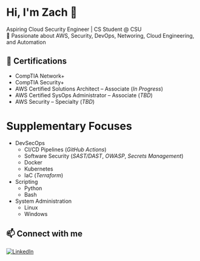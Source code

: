 # Hi, I'm Zach 👋  
Aspiring Cloud Security Engineer | CS Student @ CSU  
🔐 Passionate about AWS, Security, DevOps, Networing, Cloud Engineering, and Automation

## 🚀 Certifications
- CompTIA Network+
- CompTIA Security+
- AWS Certified Solutions Architect – Associate (_In Progress_)
- AWS Certified SysOps Administrator – Associate (_TBD_)
- AWS Security – Specialty (_TBD_)

# Supplementary Focuses
- DevSecOps
  - CI/CD Pipelines (_GitHub Actions_)
  - Software Security (_SAST/DAST_, _OWASP_, _Secrets Management_)
  - Docker
  - Kubernetes
  - IaC (_Terraform_)
- Scripting
  - Python
  - Bash
- System Administration
  - Linux
  - Windows

## 📫 Connect with me
[![LinkedIn](https://img.shields.io/badge/LinkedIn-blue?logo=linkedin)]([https://linkedin.com/in/your-profile](https://www.linkedin.com/in/zach-maestas-325a482b6/))
